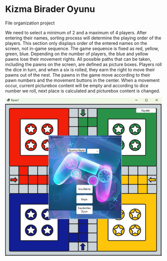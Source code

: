 # Kizma Birader Oyunu
 File organization project
 
 
We need to select a minimum of 2 and a maximum of 4 players. After entering their names, sorting process will determine the playing order of the players. This section only displays order of the entered names on the screen, not in-game sequence. The game sequence is fixed as red, yellow, green, blue.
Depending on the number of players, the blue and yellow pawns lose their movement rights. All possible paths that can be taken, including the pawns on the screen, are defined as picture boxes. Players roll the dice in turn, and when a six is rolled, they earn the right to move their pawns out of the nest. The pawns in the game move according to their pawn numbers and the movement buttons in the center. When a movement occur, current picturebox content will be empty and according to dice number we roll, next place is calculated and picturebox content is changed.
 
![](Fileorganizationproject/resimler/readmepicture1.png)

